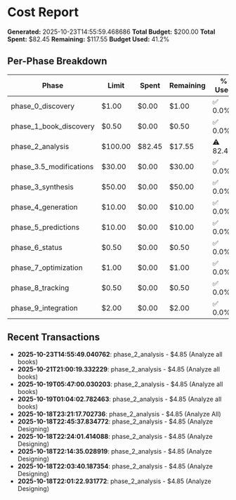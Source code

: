 # Cost Report

**Generated:** 2025-10-23T14:55:59.468686
**Total Budget:** $200.00
**Total Spent:** $82.45
**Remaining:** $117.55
**Budget Used:** 41.2%

## Per-Phase Breakdown

| Phase | Limit | Spent | Remaining | % Used |
|-------|-------|-------|-----------|--------|
| phase_0_discovery | $1.00 | $0.00 | $1.00 | ✅ 0.0% |
| phase_1_book_discovery | $0.50 | $0.00 | $0.50 | ✅ 0.0% |
| phase_2_analysis | $100.00 | $82.45 | $17.55 | ⚠️ 82.4% |
| phase_3.5_modifications | $30.00 | $0.00 | $30.00 | ✅ 0.0% |
| phase_3_synthesis | $50.00 | $0.00 | $50.00 | ✅ 0.0% |
| phase_4_generation | $10.00 | $0.00 | $10.00 | ✅ 0.0% |
| phase_5_predictions | $10.00 | $0.00 | $10.00 | ✅ 0.0% |
| phase_6_status | $0.50 | $0.00 | $0.50 | ✅ 0.0% |
| phase_7_optimization | $1.00 | $0.00 | $1.00 | ✅ 0.0% |
| phase_8_tracking | $0.50 | $0.00 | $0.50 | ✅ 0.0% |
| phase_9_integration | $2.00 | $0.00 | $2.00 | ✅ 0.0% |

## Recent Transactions

- **2025-10-23T14:55:49.040762**: phase_2_analysis - $4.85 (Analyze all books)
- **2025-10-21T21:00:19.332229**: phase_2_analysis - $4.85 (Analyze all books)
- **2025-10-19T05:47:00.030203**: phase_2_analysis - $4.85 (Analyze all books)
- **2025-10-19T01:04:02.782463**: phase_2_analysis - $4.85 (Analyze all books)
- **2025-10-18T23:21:17.702736**: phase_2_analysis - $4.85 (Analyze All)
- **2025-10-18T22:45:37.834772**: phase_2_analysis - $4.85 (Analyze Designing)
- **2025-10-18T22:24:01.414088**: phase_2_analysis - $4.85 (Analyze Designing)
- **2025-10-18T22:14:35.028919**: phase_2_analysis - $4.85 (Analyze Designing)
- **2025-10-18T22:03:40.187354**: phase_2_analysis - $4.85 (Analyze Designing)
- **2025-10-18T22:01:22.931772**: phase_2_analysis - $4.85 (Analyze Designing)
